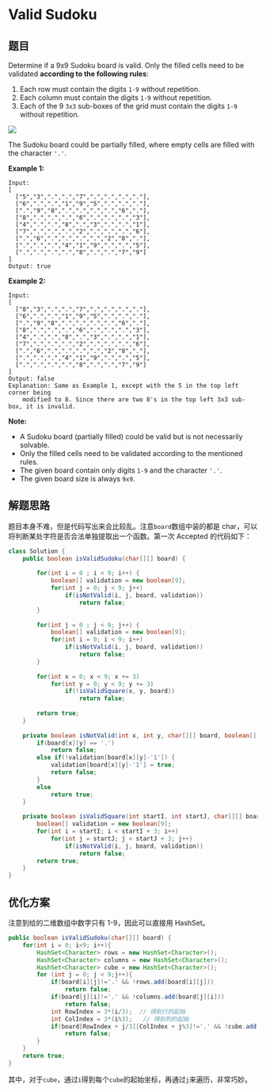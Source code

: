 # Valid Sudoku

## 题目

Determine if a 9x9 Sudoku board is valid. Only the filled cells need to be validated **according to the following rules**:

1. Each row must contain the digits `1-9` without repetition.
2. Each column must contain the digits `1-9` without repetition.
3. Each of the 9 `3x3` sub-boxes of the grid must contain the digits `1-9` without repetition.

![](https://upload.wikimedia.org/wikipedia/commons/thumb/f/ff/Sudoku-by-L2G-20050714.svg/250px-Sudoku-by-L2G-20050714.svg.png)

The Sudoku board could be partially filled, where empty cells are filled with the character `'.'`.

**Example 1:**

```
Input:
[
  ["5","3",".",".","7",".",".",".","."],
  ["6",".",".","1","9","5",".",".","."],
  [".","9","8",".",".",".",".","6","."],
  ["8",".",".",".","6",".",".",".","3"],
  ["4",".",".","8",".","3",".",".","1"],
  ["7",".",".",".","2",".",".",".","6"],
  [".","6",".",".",".",".","2","8","."],
  [".",".",".","4","1","9",".",".","5"],
  [".",".",".",".","8",".",".","7","9"]
]
Output: true
```

**Example 2:**

```
Input:
[
  ["8","3",".",".","7",".",".",".","."],
  ["6",".",".","1","9","5",".",".","."],
  [".","9","8",".",".",".",".","6","."],
  ["8",".",".",".","6",".",".",".","3"],
  ["4",".",".","8",".","3",".",".","1"],
  ["7",".",".",".","2",".",".",".","6"],
  [".","6",".",".",".",".","2","8","."],
  [".",".",".","4","1","9",".",".","5"],
  [".",".",".",".","8",".",".","7","9"]
]
Output: false
Explanation: Same as Example 1, except with the 5 in the top left corner being 
    modified to 8. Since there are two 8's in the top left 3x3 sub-box, it is invalid.
```

**Note:**

* A Sudoku board (partially filled) could be valid but is not necessarily solvable.
* Only the filled cells need to be validated according to the mentioned rules.
* The given board contain only digits `1-9` and the character `'.'`.
* The given board size is always `9x9`.


## 解题思路

题目本身不难，但是代码写出来会比较乱。注意`board`数组中装的都是 char，可以将判断某处字符是否合法单独提取出一个函数。第一次 Accepted 的代码如下：

```java
class Solution {
    public boolean isValidSudoku(char[][] board) {
        
        for(int i = 0 ; i < 9; i++) {
            boolean[] validation = new boolean[9];
            for(int j = 0; j < 9; j++)
                if(isNotValid(i, j, board, validation))
                    return false;
        }
        
        for(int j = 0 ; j < 9; j++) {
            boolean[] validation = new boolean[9];
            for(int i = 0; i < 9; i++)
                if(isNotValid(i, j, board, validation))
                    return false;
        }
        
        for(int x = 0; x < 9; x += 3)
            for(int y = 0; y < 9; y += 3)
                if(!isValidSquare(x, y, board))
                    return false;
        
        return true;
    }
    
    private boolean isNotValid(int x, int y, char[][] board, boolean[] validation) {
        if(board[x][y] == '.')
            return false;
        else if(!validation[board[x][y]-'1']) {
            validation[board[x][y]-'1'] = true;
            return false;
        }
        else
            return true;
    }
    
    private boolean isValidSquare(int startI, int startJ, char[][] board) {
        boolean[] validation = new boolean[9];
        for(int i = startI; i < startI + 3; i++)
            for(int j = startJ; j < startJ + 3; j++) 
                if(isNotValid(i, j, board, validation))
                    return false;
        return true;
    }
}
```

## 优化方案

注意到给的二维数组中数字只有 1-9，因此可以直接用 HashSet。

```java
public boolean isValidSudoku(char[][] board) {
    for(int i = 0; i<9; i++){
        HashSet<Character> rows = new HashSet<Character>();
        HashSet<Character> columns = new HashSet<Character>();
        HashSet<Character> cube = new HashSet<Character>();
        for (int j = 0; j < 9;j++){
            if(board[i][j]!='.' && !rows.add(board[i][j]))
                return false;
            if(board[j][i]!='.' && !columns.add(board[j][i]))
                return false;
            int RowIndex = 3*(i/3);  // 得到行的起始
            int ColIndex = 3*(i%3);   // 得到列的起始
            if(board[RowIndex + j/3][ColIndex + j%3]!='.' && !cube.add(board[RowIndex + j/3][ColIndex + j%3]))
                return false;
        }
    }
    return true;
}
```

其中，对于`cube`，通过`i`得到每个`cube`的起始坐标，再通过`j`来遍历，非常巧妙。